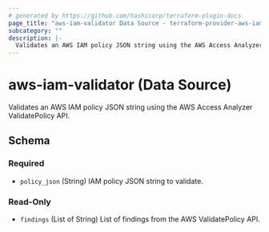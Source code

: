 ```yaml
---
# generated by https://github.com/hashicorp/terraform-plugin-docs
page_title: "aws-iam-validator Data Source - terraform-provider-aws-iam-validator"
subcategory: ""
description: |-
  Validates an AWS IAM policy JSON string using the AWS Access Analyzer ValidatePolicy API.
---
```


# aws-iam-validator (Data Source)

Validates an AWS IAM policy JSON string using the AWS Access Analyzer ValidatePolicy API.



<!-- schema generated by tfplugindocs -->
## Schema

### Required

- `policy_json` (String) IAM policy JSON string to validate.

### Read-Only

- `findings` (List of String) List of findings from the AWS ValidatePolicy API.
